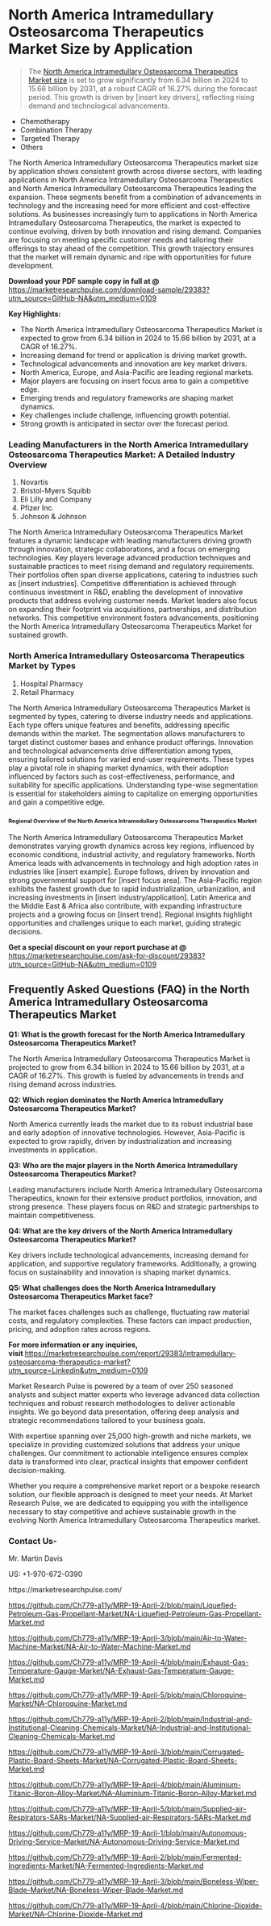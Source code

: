 <h1>North America Intramedullary Osteosarcoma Therapeutics Market&nbsp;Size by Application</h1><blockquote><p>The <a href="https://marketresearchpulse.com/download-sample/29383?utm_source=GitHub-NA&amp;utm_medium=0109">North America Intramedullary Osteosarcoma Therapeutics Market size</a> is set to grow significantly from 6.34 billion in 2024 to 15.66 billion by 2031, at a robust CAGR of 16.27% during the forecast period. This growth is driven by [insert key drivers], reflecting rising demand and technological advancements.</p></blockquote><ul><li>Chemotherapy<li> Combination Therapy<li> Targeted Therapy<li> Others</li></ul><p>The North America Intramedullary Osteosarcoma Therapeutics market size by application shows consistent growth across diverse sectors, with leading applications in North America Intramedullary Osteosarcoma Therapeutics and North America Intramedullary Osteosarcoma Therapeutics leading the expansion. These segments benefit from a combination of advancements in technology and the increasing need for more efficient and cost-effective solutions. As businesses increasingly turn to applications in North America Intramedullary Osteosarcoma Therapeutics, the market is expected to continue evolving, driven by both innovation and rising demand. Companies are focusing on meeting specific customer needs and tailoring their offerings to stay ahead of the competition. This growth trajectory ensures that the market will remain dynamic and ripe with opportunities for future development.</p><p><strong>Download your PDF sample copy in full at @ </strong><a href="https://marketresearchpulse.com/download-sample/29383?utm_source=GitHub-NA&amp;utm_medium=0109">https://marketresearchpulse.com/download-sample/29383?utm_source=GitHub-NA&amp;utm_medium=0109</a></p><p><strong>Key Highlights: </strong></p><ul><li>The North America Intramedullary Osteosarcoma Therapeutics Market is expected to grow from 6.34 billion in 2024 to 15.66 billion by 2031, at a CAGR of 16.27%.</li><li>Increasing demand for trend or application is driving market growth.</li><li>Technological advancements and innovation are key market drivers.</li><li>North America, Europe, and Asia-Pacific are leading regional markets.</li><li>Major players are focusing on insert focus area to gain a competitive edge.</li><li>Emerging trends and regulatory frameworks are shaping market dynamics.</li><li>Key challenges include challenge, influencing growth potential.</li><li>Strong growth is anticipated in sector over the forecast period.</li></ul><h3>Leading Manufacturers in the North America Intramedullary Osteosarcoma Therapeutics Market: A Detailed Industry Overview</h3><ol><li>Novartis</li><li>Bristol-Myers Squibb</li><li>Eli Lilly and Company</li><li>Pfizer Inc.</li><li>Johnson & Johnson</li></ol><div class="flex max-w-full flex-col flex-grow"><div class="min-h-8 text-message flex w-full flex-col items-end gap-2 whitespace-normal break-words [.text-message+&amp;]:mt-5" dir="auto" data-message-author-role="assistant" data-message-id="fd8432e4-4910-450d-b182-61b7bfb0a01f" data-message-model-slug="gpt-4o"><div class="flex w-full flex-col gap-1 empty:hidden first:pt-[3px]"><div class="markdown prose w-full break-words dark:prose-invert light"><p>The North America Intramedullary Osteosarcoma Therapeutics Market features a dynamic landscape with leading manufacturers driving growth through innovation, strategic collaborations, and a focus on emerging technologies. Key players leverage advanced production techniques and sustainable practices to meet rising demand and regulatory requirements. Their portfolios often span diverse applications, catering to industries such as [insert industries]. Competitive differentiation is achieved through continuous investment in R&amp;D, enabling the development of innovative products that address evolving customer needs. Market leaders also focus on expanding their footprint via acquisitions, partnerships, and distribution networks. This competitive environment fosters advancements, positioning the North America Intramedullary Osteosarcoma Therapeutics Market for sustained growth.</p></div></div></div></div><h3>North America Intramedullary Osteosarcoma Therapeutics Market by Types</h3><ol><li>Hospital Pharmacy<li> Retail Pharmacy</li></ol><div class="flex max-w-full flex-col flex-grow"><div class="min-h-8 text-message flex w-full flex-col items-end gap-2 whitespace-normal break-words [.text-message+&amp;]:mt-5" dir="auto" data-message-author-role="assistant" data-message-id="084470be-0bb7-4664-bddf-5156b4f41249" data-message-model-slug="gpt-4o-mini"><div class="flex w-full flex-col gap-1 empty:hidden first:pt-[3px]"><div class="markdown prose w-full break-words dark:prose-invert light"><p>The North America Intramedullary Osteosarcoma Therapeutics Market is segmented by types, catering to diverse industry needs and applications. Each type offers unique features and benefits, addressing specific demands within the market. The segmentation allows manufacturers to target distinct customer bases and enhance product offerings. Innovation and technological advancements drive differentiation among types, ensuring tailored solutions for varied end-user requirements. These types play a pivotal role in shaping market dynamics, with their adoption influenced by factors such as cost-effectiveness, performance, and suitability for specific applications. Understanding type-wise segmentation is essential for stakeholders aiming to capitalize on emerging opportunities and gain a competitive edge.</p></div></div></div></div><h3><span style="font-size: 11px;">Regional Overview of the North America Intramedullary Osteosarcoma Therapeutics Market</span></h3><div class="flex max-w-full flex-col flex-grow"><div class="min-h-8 text-message flex w-full flex-col items-end gap-2 whitespace-normal break-words [.text-message+&amp;]:mt-5" dir="auto" data-message-author-role="assistant" data-message-id="e9038762-ce64-4e30-91c9-9bd413514231" data-message-model-slug="gpt-4o-mini"><div class="flex w-full flex-col gap-1 empty:hidden first:pt-[3px]"><div class="markdown prose w-full break-words dark:prose-invert light"><p>The North America Intramedullary Osteosarcoma Therapeutics Market demonstrates varying growth dynamics across key regions, influenced by economic conditions, industrial activity, and regulatory frameworks. North America leads with advancements in technology and high adoption rates in industries like [insert example]. Europe follows, driven by innovation and strong governmental support for [insert focus area]. The Asia-Pacific region exhibits the fastest growth due to rapid industrialization, urbanization, and increasing investments in [insert industry/application]. Latin America and the Middle East &amp; Africa also contribute, with expanding infrastructure projects and a growing focus on [insert trend]. Regional insights highlight opportunities and challenges unique to each market, guiding strategic decisions.</p></div></div></div></div><p><strong>Get a special discount on your report purchase at @ </strong><a href="https://marketresearchpulse.com/ask-for-discount/29383?utm_source=GitHub-NA&amp;utm_medium=0109">https://marketresearchpulse.com/ask-for-discount/29383?utm_source=GitHub-NA&amp;utm_medium=0109</a></p><h2>Frequently Asked Questions (FAQ) in the North America Intramedullary Osteosarcoma Therapeutics Market</h2><p><strong>Q1: What is the growth forecast for the North America Intramedullary Osteosarcoma Therapeutics Market?</strong></p><p>The North America Intramedullary Osteosarcoma Therapeutics Market is projected to grow from 6.34 billion in 2024 to 15.66 billion by 2031, at a CAGR of 16.27%. This growth is fueled by advancements in trends and rising demand across industries.</p><p><strong>Q2: Which region dominates the North America Intramedullary Osteosarcoma Therapeutics Market?</strong></p><p>North America currently leads the market due to its robust industrial base and early adoption of innovative technologies. However, Asia-Pacific is expected to grow rapidly, driven by industrialization and increasing investments in application.</p><p><strong>Q3: Who are the major players in the North America Intramedullary Osteosarcoma Therapeutics Market?</strong></p><p>Leading manufacturers include North America Intramedullary Osteosarcoma Therapeutics, known for their extensive product portfolios, innovation, and strong presence. These players focus on R&amp;D and strategic partnerships to maintain competitiveness.</p><p><strong>Q4: What are the key drivers of the North America Intramedullary Osteosarcoma Therapeutics Market?</strong></p><p>Key drivers include technological advancements, increasing demand for application, and supportive regulatory frameworks. Additionally, a growing focus on sustainability and innovation is shaping market dynamics.</p><p><strong>Q5: What challenges does the North America Intramedullary Osteosarcoma Therapeutics Market face?</strong></p><p>The market faces challenges such as challenge, fluctuating raw material costs, and regulatory complexities. These factors can impact production, pricing, and adoption rates across regions.</p><p><strong>For more information or any inquiries, visit&nbsp;</strong><a href="https://marketresearchpulse.com/report/29383/intramedullary-osteosarcoma-therapeutics-market?utm_source=Linkedin&utm_medium=0109">https://marketresearchpulse.com/report/29383/intramedullary-osteosarcoma-therapeutics-market?utm_source=Linkedin&utm_medium=0109</a></p><p>Market Research Pulse is powered by a team of over 250 seasoned analysts and subject matter experts who leverage advanced data collection techniques and robust research methodologies to deliver actionable insights. We go beyond data presentation, offering deep analysis and strategic recommendations tailored to your business goals.</p><p>With expertise spanning over 25,000 high-growth and niche markets, we specialize in providing customized solutions that address your unique challenges. Our commitment to actionable intelligence ensures complex data is transformed into clear, practical insights that empower confident decision-making.</p><p>Whether you require a comprehensive market report or a bespoke research solution, our flexible approach is designed to meet your needs. At Market Research Pulse, we are dedicated to equipping you with the intelligence necessary to stay competitive and achieve sustainable growth in the evolving North America Intramedullary Osteosarcoma Therapeutics market.</p><h3><strong>Contact Us-</strong></h3><p>Mr. Martin Davis</p><p>US: +1-970-672-0390</p><p>https://marketresearchpulse.com/</p><p><a href="https://github.com/Ch779-a11y/MRP-19-April-2/blob/main/Liquefied-Petroleum-Gas-Propellant-Market/NA-Liquefied-Petroleum-Gas-Propellant-Market.md">https://github.com/Ch779-a11y/MRP-19-April-2/blob/main/Liquefied-Petroleum-Gas-Propellant-Market/NA-Liquefied-Petroleum-Gas-Propellant-Market.md</a></p><p><a href="https://github.com/Ch779-a11y/MRP-19-April-3/blob/main/Air-to-Water-Machine-Market/NA-Air-to-Water-Machine-Market.md">https://github.com/Ch779-a11y/MRP-19-April-3/blob/main/Air-to-Water-Machine-Market/NA-Air-to-Water-Machine-Market.md</a></p><p><a href="https://github.com/Ch779-a11y/MRP-19-April-4/blob/main/Exhaust-Gas-Temperature-Gauge-Market/NA-Exhaust-Gas-Temperature-Gauge-Market.md">https://github.com/Ch779-a11y/MRP-19-April-4/blob/main/Exhaust-Gas-Temperature-Gauge-Market/NA-Exhaust-Gas-Temperature-Gauge-Market.md</a></p><p><a href="https://github.com/Ch779-a11y/MRP-19-April-5/blob/main/Chloroquine-Market/NA-Chloroquine-Market.md">https://github.com/Ch779-a11y/MRP-19-April-5/blob/main/Chloroquine-Market/NA-Chloroquine-Market.md</a></p><p><a href="https://github.com/Ch779-a11y/MRP-19-April-2/blob/main/Industrial-and-Institutional-Cleaning-Chemicals-Market/NA-Industrial-and-Institutional-Cleaning-Chemicals-Market.md">https://github.com/Ch779-a11y/MRP-19-April-2/blob/main/Industrial-and-Institutional-Cleaning-Chemicals-Market/NA-Industrial-and-Institutional-Cleaning-Chemicals-Market.md</a></p><p><a href="https://github.com/Ch779-a11y/MRP-19-April-3/blob/main/Corrugated-Plastic-Board-Sheets-Market/NA-Corrugated-Plastic-Board-Sheets-Market.md">https://github.com/Ch779-a11y/MRP-19-April-3/blob/main/Corrugated-Plastic-Board-Sheets-Market/NA-Corrugated-Plastic-Board-Sheets-Market.md</a></p><p><a href="https://github.com/Ch779-a11y/MRP-19-April-4/blob/main/Aluminium-Titanic-Boron-Alloy-Market/NA-Aluminium-Titanic-Boron-Alloy-Market.md">https://github.com/Ch779-a11y/MRP-19-April-4/blob/main/Aluminium-Titanic-Boron-Alloy-Market/NA-Aluminium-Titanic-Boron-Alloy-Market.md</a></p><p><a href="https://github.com/Ch779-a11y/MRP-19-April-5/blob/main/Supplied-air-Respirators-SARs-Market/NA-Supplied-air-Respirators-SARs-Market.md">https://github.com/Ch779-a11y/MRP-19-April-5/blob/main/Supplied-air-Respirators-SARs-Market/NA-Supplied-air-Respirators-SARs-Market.md</a></p><p><a href="https://github.com/Ch779-a11y/MRP-19-April-1/blob/main/Autonomous-Driving-Service-Market/NA-Autonomous-Driving-Service-Market.md">https://github.com/Ch779-a11y/MRP-19-April-1/blob/main/Autonomous-Driving-Service-Market/NA-Autonomous-Driving-Service-Market.md</a></p><p><a href="https://github.com/Ch779-a11y/MRP-19-April-2/blob/main/Fermented-Ingredients-Market/NA-Fermented-Ingredients-Market.md">https://github.com/Ch779-a11y/MRP-19-April-2/blob/main/Fermented-Ingredients-Market/NA-Fermented-Ingredients-Market.md</a></p><p><a href="https://github.com/Ch779-a11y/MRP-19-April-3/blob/main/Boneless-Wiper-Blade-Market/NA-Boneless-Wiper-Blade-Market.md">https://github.com/Ch779-a11y/MRP-19-April-3/blob/main/Boneless-Wiper-Blade-Market/NA-Boneless-Wiper-Blade-Market.md</a></p><p><a href="https://github.com/Ch779-a11y/MRP-19-April-4/blob/main/Chlorine-Dioxide-Market/NA-Chlorine-Dioxide-Market.md">https://github.com/Ch779-a11y/MRP-19-April-4/blob/main/Chlorine-Dioxide-Market/NA-Chlorine-Dioxide-Market.md</a></p>
